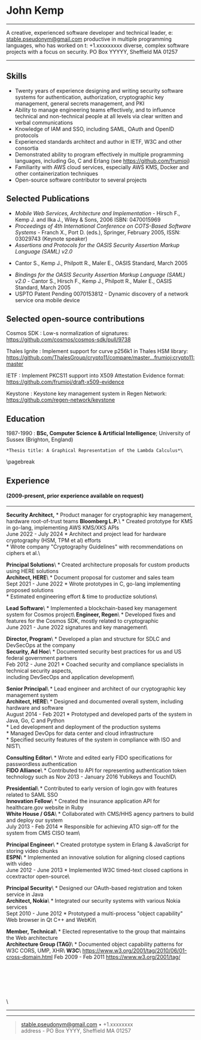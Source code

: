 John Kemp
=========

----------------------------------------------------------------         -------------------------------
A creative, experienced software developer and technical leader,         e: <stable.pseudonym@gmail.com>
productive in multiple programming languages, who has worked on          t: +1.xxxxxxxxx
diverse, complex software projects with a focus on security.             PO Box YYYYY, Sheffield MA 01257
----------------------------------------------------------------         -------------------------------

Skills
------

* Twenty years of experience designing and writing security software systems for authentication, authorization, cryptographic key management, general secrets management, and PKI
* Ability to manage engineering teams effectively, and to influence technical and non-technical people at all levels via clear written and verbal communications
* Knowledge of IAM and SSO, including SAML, OAuth and OpenID protocols
* Experienced standards architect and author in IETF, W3C and other consortia
* Demonstrated ability to program effectively in multiple programming languages, including Go, C and Erlang (see <https://github.com/frumioj>)
* Familiarity with AWS cloud services, especially AWS KMS, Docker and other containerization techniques
* Open-source software contributor to several projects

Selected Publications
---------------------

* *Mobile Web Services, Architecture and Implementation* - Hirsch F., Kemp J. and Ilka J.,
Wiley & Sons, 2006 ISBN: 0470015969
* *Proceedings of 4th International Conference on COTS-Based Software Systems* - Franch
X., Port D. (eds.), Springer, February 2005, ISSN: 03029743 (Keynote speaker)
* *Assertions and Protocols for the OASIS Security Assertion Markup Language (SAML) v2.0*
- Cantor S., Kemp J., Philpott R., Maler E., OASIS Standard, March 2005
* *Bindings for the OASIS Security Assertion Markup Language (SAML) v2.0* - Cantor S.,
Hirsch F., Kemp J., Philpott R., Maler E., OASIS Standard, March 2005
* USPTO Patent Pending 0070153812 - Dynamic discovery of a network service ona
mobile device

Selected open-source contributions
----------------------------------

Cosmos SDK
: Low-s normalization of signatures: <https://github.com/cosmos/cosmos-sdk/pull/9738>

Thales Ignite
: Implement support for curve p256k1 in Thales HSM library: <https://github.com/ThalesGroup/crypto11/compare/master...frumioj:crypto11:master>

IETF
: Implement PKCS11 support into X509 Attestation Evidence format: <https://github.com/frumioj/draft-x509-evidence>

Keystone
: Keystone key management system in Regen Network: <https://github.com/regen-network/keystone>

Education
---------

1987-1990
:   **BSc, Computer Science & Artificial Intelligence**; University of Sussex (Brighton, England)

    *Thesis title: A Graphical Representation of the Lambda Calculus*\
    

\pagebreak

Experience
----------
####   (2009-present, prior experience available on request)


---------------------           --------------------------------------------------------------------------------
**Security Architect,**         * Product manager for cryptographic key management, hardware root-of-trust teams
**Bloomberg L.P.**\             * Created prototype for KMS in go-lang, implementing AWS KMS/XKS APIs\
June 2022 - July 2024           * Architect and project lead for hardware cryptography (HSM, TPM et al) efforts\
                                * Wrote company "Cryptography Guidelines" with recommendations on ciphers et al.\

**Principal Solutions**\        * Created architecture proposals for custom products using HERE solutions\
**Architect, HERE**\            * Document proposal for customer and sales team\
Sept 2021 - June 2022           * Wrote prototypes in C, go-lang implementing proposed solutions\
                                * Estimated engineering effort & time to productize solutions\

**Lead Software**\              * Implemented a blockchain-based key management system for Cosmos project\ 
**Engineer, Regen**\            * Developed fixes and features for the Cosmos SDK, mostly related to cryptographic\
June 2021 - June 2022           signatures and key management\

**Director, Program**\          * Developed a plan and structure for SDLC and DevSecOps at the company\
**Security, Ad Hoc**\           * Documented security best practices for us and US federal government partners\
Feb 2012 - June 2021            * Coached security and compliance specialists in technical security aspects,\
                                including DevSecOps and application development\
				
**Senior Principal**\           * Lead engineer and architect of our cryptographic key management system\
**Architect, HERE**\            * Designed and documented overall system, including hardware and software\
August 2014 - Feb 2021          * Prototyped and developed parts of the system in Java, Go, C and Python\
                                * Led development and deployment of the production systems\
                                * Managed DevOps for data center and cloud infrastructure\
                                * Specified security features of the system in compliance with ISO and NIST\
				
**Consulting Editor**\          * Wrote and edited early FIDO specifications for passwordless authentication\
**FIDO Alliance**\              * Contributed to API for representing authentication token technology such as
Nov 2013 - January 2016         Yubikeys and TouchID\

**Presidential**\               * Contributed to early version of login.gov with features related to SAML SSO\
**Innovation Fellow**\          * Created the insurance application API for healthcare.gov website in Ruby\
**White House / GSA**\          * Collaborated with CMS/HHS agency partners to build and deploy our system\
July 2013 - Feb 2014            * Responsible for achieving ATO sign-off for the system from CMS CISO team\

**Principal Engineer**\         * Created prototype system in Erlang & JavaScript for storing video chunks\
**ESPN**\                       * Implemented an innovative solution for aligning closed captions with video\
June 2012 - June 2013           * Implemented W3C timed-text closed captions in ccextractor open-source\

**Principal Security**\         * Designed our OAuth-based registration and token service in Java\
**Architect, Nokia**\           * Integrated our security systems with various Nokia services\
Sept 2010 - June 2012           * Prototyped a multi-process "object capability" Web browser in Qt C++ and WebKit\

**Member, Technical**\          * Elected representative to the group that maintains the Web architecture\
**Architecture Group (TAG)**\   * Documented object capability patterns for W3C CORS, UMP, XHR\ 
**W3C**\                        <https://www.w3.org/2001/tag/2010/06/01-cross-domain.html>
Feb 2009 - Feb 2011
<https://www.w3.org/2001/tag/>  \
\
\
\
\
\
\
\

---------------------           --------------------------------------------------------------------------------
----

> <stable.pseudonym@gmail.com> • +1.xxxxxxxx\
> address - PO Box YYYY, Sheffield MA 01257
